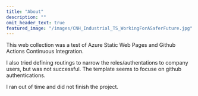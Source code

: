 ```yaml
---
title: "About"
description: ""
omit_header_text: true
featured_image: "/images/CNH_Industrial_TS_WorkingForASaferFuture.jpg" 
---
```


This web collection was a test of Azure Static Web Pages and Github Actions Continuous Integration. 

I also tried defining routings to narrow the roles/authentations to company users, but was not successful. The template seems to focuse on github authentications.

I ran out of time and did not finish the project.
